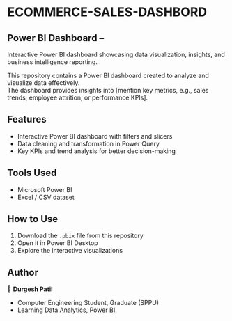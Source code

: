 # ECOMMERCE-SALES-DASHBORD
## Power BI Dashboard – 
Interactive Power BI dashboard showcasing data visualization, insights, and business intelligence reporting.
 
This repository contains a Power BI dashboard created to analyze and visualize data effectively.  
The dashboard provides insights into [mention key metrics, e.g., sales trends, employee attrition, or performance KPIs].  

## Features
- Interactive Power BI dashboard with filters and slicers  
- Data cleaning and transformation in Power Query  
- Key KPIs and trend analysis for better decision-making  

## Tools Used
- Microsoft Power BI  
- Excel / CSV dataset  

## How to Use
1. Download the `.pbix` file from this repository  
2. Open it in Power BI Desktop  
3. Explore the interactive visualizations  

## Author
👤 **Durgesh Patil**  
- Computer Engineering Student, Graduate (SPPU)  
- Learning Data Analytics, Power BI.  


